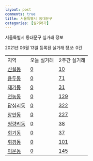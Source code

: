 ```yaml
---
layout: post
comments: true
title: 서울특별시 동대문구
categories: [실거래가]
---
```


서울특별시 동대문구 실거래 정보

2021년 06월 13일 등록된 실거래 정보: 0건


<table class="sortable">
  <tr>
    <td>지역</td>
    <td>오늘 실거래</td>
    <td>2주간 실거래</td>
  </tr>

  
  <tr class="item">
    <td><a href="1123010100.html">신설동</a></td>
    <td><a href="1123010100.html">0</a></td>
    <td><a href="1123010100.html">10</a></td>
  </tr>
    

  <tr class="item">
    <td><a href="1123010200.html">용두동</a></td>
    <td><a href="1123010200.html">0</a></td>
    <td><a href="1123010200.html">71</a></td>
  </tr>
    

  <tr class="item">
    <td><a href="1123010300.html">제기동</a></td>
    <td><a href="1123010300.html">0</a></td>
    <td><a href="1123010300.html">31</a></td>
  </tr>
    

  <tr class="item">
    <td><a href="1123010400.html">전농동</a></td>
    <td><a href="1123010400.html">0</a></td>
    <td><a href="1123010400.html">129</a></td>
  </tr>
    

  <tr class="item">
    <td><a href="1123010500.html">답십리동</a></td>
    <td><a href="1123010500.html">0</a></td>
    <td><a href="1123010500.html">322</a></td>
  </tr>
    

  <tr class="item">
    <td><a href="1123010600.html">장안동</a></td>
    <td><a href="1123010600.html">0</a></td>
    <td><a href="1123010600.html">227</a></td>
  </tr>
    

  <tr class="item">
    <td><a href="1123010700.html">청량리동</a></td>
    <td><a href="1123010700.html">0</a></td>
    <td><a href="1123010700.html">38</a></td>
  </tr>
    

  <tr class="item">
    <td><a href="1123010800.html">회기동</a></td>
    <td><a href="1123010800.html">0</a></td>
    <td><a href="1123010800.html">37</a></td>
  </tr>
    

  <tr class="item">
    <td><a href="1123010900.html">휘경동</a></td>
    <td><a href="1123010900.html">0</a></td>
    <td><a href="1123010900.html">101</a></td>
  </tr>
    

  <tr class="item">
    <td><a href="1123011000.html">이문동</a></td>
    <td><a href="1123011000.html">0</a></td>
    <td><a href="1123011000.html">145</a></td>
  </tr>
    


</table>
    